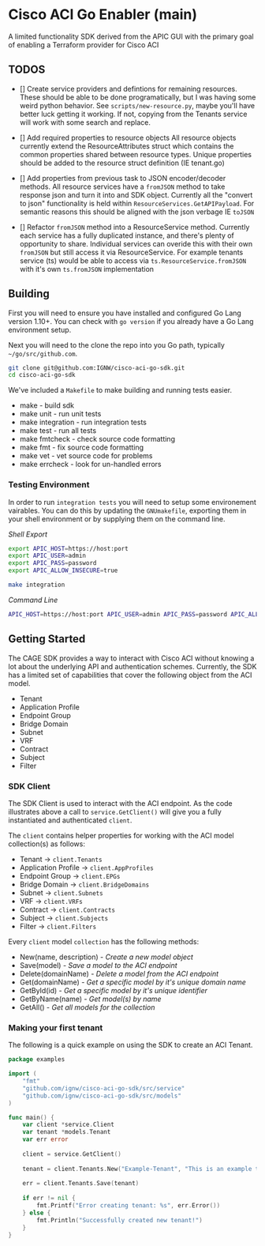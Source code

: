 # Cisco ACI Go Enabler (main)

A limited functionality SDK derived from the APIC GUI with the primary goal of enabling a Terraform provider for Cisco ACI

## TODOS

- []    Create service providers and defintions for remaining resources.
        These should be able to be done programatically, but I was having some weird python behavior.
        See `scripts/new-resource.py`, maybe you'll have better luck getting it working. If not, copying from the Tenants service will work with some search and replace.

- []    Add required properties to resource objects
        All resource objects currently extend the ResourceAttributes struct which contains the common properties shared between resource types. 
        Unique properties should be added to the resource struct definition (IE tenant.go)

- []    Add properties from previous task to JSON encoder/decoder methods. All resource services have a `fromJSON` method to take response json 
        and turn it into and SDK object. Currently all the "convert to json" functionality is held within `ResourceServices.GetAPIPayload`.
        For semantic reasons this should be aligned with the json verbage IE `toJSON` 

- []    Refactor `fromJSON` method into a ResourceService method. Currently each service has a fully duplicated instance, and there's plenty of 
        opportunity to share.
        Individual services can overide this with their own `fromJSON` but still access it via ResourceService. 
        For example tenants service (ts) would be able to access via `ts.ResourceService.fromJSON` with it's own `ts.fromJSON` implementation

## Building

First you will need to ensure you have installed and configured Go Lang version 1.10+.  You can check with `go version` if you already have a Go Lang environment setup.

Next you will need to the clone the repo into you Go path, typically `~/go/src/github.com`.

```bash
git clone git@github.com:IGNW/cisco-aci-go-sdk.git
cd cisco-aci-go-sdk
```

We've included a `Makefile` to make building and running tests easier.

- make - build sdk
- make unit - run unit tests
- make integration - run integration tests
- make test - run all tests
- make fmtcheck - check source code formatting
- make fmt - fix source code formatting
- make vet - vet source code for problems
- make errcheck - look for un-handled errors

### Testing Environment

In order to run `integration tests` you will need to setup some environement vairables.  You can do this by updating the `GNUmakefile`, exporting
them in your shell environment or by supplying them on the command line.

*Shell Export*
```bash
export APIC_HOST=https://host:port
export APIC_USER=admin
export APIC_PASS=password
export APIC_ALLOW_INSECURE=true

make integration
```

*Command Line*
```bash
APIC_HOST=https://host:port APIC_USER=admin APIC_PASS=password APIC_ALLOW_INSECURE=true make integration
```

## Getting Started

The CAGE SDK provides a way to interact with Cisco ACI without knowing a lot about the underlying API and authentication schemes.  Currently,
the SDK has a limited set of capabilities that cover the following object from the ACI model.
- Tenant
- Application Profile
- Endpoint Group
- Bridge Domain
- Subnet
- VRF
- Contract
- Subject
- Filter

### SDK Client

The SDK Client is used to interact with the ACI endpoint.  As the code illustrates above a call to `service.GetClient()` will
give you a fully instantiated and authenticated `client`.  

The `client` contains helper properties for working with the ACI model collection(s) as follows: 
- Tenant -> `client.Tenants`
- Application Profile -> `client.AppProfiles`
- Endpoint Group -> `client.EPGs`
- Bridge Domain -> `client.BridgeDomains`
- Subnet -> `client.Subnets`
- VRF -> `client.VRFs`
- Contract -> `client.Contracts`
- Subject -> `client.Subjects`
- Filter -> `client.Filters`

Every `client` model `collection` has the following methods:
- New(name, description) - _Create a new model object_
- Save(model) - _Save a model to the ACI endpoint_
- Delete(domainName) - _Delete a model from the ACI endpoint_
- Get(domainName) - _Get a specific model by it's unique domain name_
- GetById(id) - _Get a specific model by it's unique identifier_
- GetByName(name) - _Get model(s) by name_
- GetAll() - _Get all models for the collection_

### Making your first tenant

The following is a quick example on using the SDK to create an ACI Tenant.

```go
package examples

import (
	"fmt"
	"github.com/ignw/cisco-aci-go-sdk/src/service"
	"github.com/ignw/cisco-aci-go-sdk/src/models"
)

func main() {
	var client *service.Client
	var tenant *models.Tenant
	var err error
	
	client = service.GetClient()
	
	tenant = client.Tenants.New("Example-Tenant", "This is an example tenant")
	
	err = client.Tenants.Save(tenant)
	
	if err != nil {
		fmt.Printf("Error creating tenant: %s", err.Error())
	} else {
		fmt.Println("Successfully created new tenant!")
	}
}
```

             	
             	
             	
             	
             	
             	

 


 
